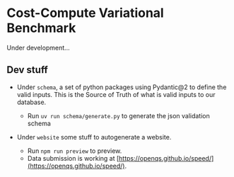 # Cost-Compute Variational Benchmark

Under development...

## Dev stuff

- Under `schema`, a set of python packages using Pydantic@2 to define the valid inputs.
This is the Source of Truth of what is valid inputs to our database.
    - Run `uv run schema/generate.py` to generate the json validation schema

- Under `website` some stuff to autogenerate a website.
    - Run `npm run preview` to preview.
    - Data submission is working at [https://openqs.github.io/speed/](https://openqs.github.io/speed/).